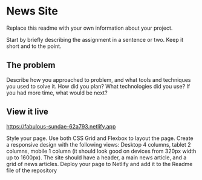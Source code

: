 # News Site

Replace this readme with your own information about your project. 

Start by briefly describing the assignment in a sentence or two. Keep it short and to the point.

## The problem

Describe how you approached to problem, and what tools and techniques you used to solve it. How did you plan? What technologies did you use? If you had more time, what would be next?

## View it live

https://fabulous-sundae-62a793.netlify.app

Style your page.
Use both CSS Grid and Flexbox to layout the page.
Create a responsive design with the following views: Desktop 4 columns, tablet 2 columns, mobile 1 column (it should look good on devices from 320px width up to 1600px).
The site should have a header, a main news article, and a grid of news articles.
Deploy your page to Netlify and add it to the Readme file of the repository
